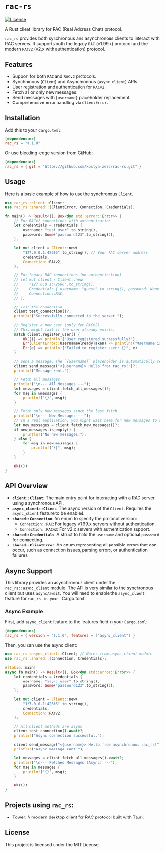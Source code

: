 ﻿# `rac-rs`

[//]: # ( FIXME: Uncomment this when it will be published on crates.io)
[//]: # ([![crates.io]&#40;https://img.shields.io/crates/v/rac_rs.svg&#41;]&#40;https://crates.io/crates/rac_rs&#41;)
[//]: # ([![docs.rs]&#40;https://docs.rs/rac_rs/badge.svg&#41;]&#40;https://docs.rs/rac_rs&#41;)

[![License](https://img.shields.io/badge/license-MIT-blue.svg)](/LICENSE)


A Rust client library for RAC (Real Address Chat) protocol.

`rac_rs` provides both synchronous and asynchronous clients to interact with RAC servers. It supports both the legacy
`RAC` (v1.99.x) protocol and the modern `RACv2` (v2.x with authentication) protocol.

## Features

- Support for both `RAC` and `RACv2` protocols.
- Synchronous (`Client`) and Asynchronous (`async_client`) APIs.
- User registration and authentication for `RACv2`.
- Fetch all or only new messages.
- Send messages with `{username}` placeholder replacement.
- Comprehensive error handling via `ClientError`.

## Installation

Add this to your `Cargo.toml`:

```toml
[dependencies]
rac_rs = "0.1.0"
```

Or use bleeding-edge version from GitHub:

```toml
[dependencies]
rac_rs = { git = "https://github.com/kostya-zero/rac-rs.git" }
```

## Usage

Here is a basic example of how to use the synchronous `Client`.

```rust
use rac_rs::client::Client;
use rac_rs::shared::{ClientError, Connection, Credentials};

fn main() -> Result<(), Box<dyn std::error::Error>> {
    // For RACv2 connections with authentication
    let credentials = Credentials {
        username: "test_user".to_string(),
        password: Some("password123".to_string()),
    };

    let mut client = Client::new(
        "127.0.0.1:42666".to_string(), // Your RAC server address
        credentials,
        Connection::RACv2,
    );

    // For legacy RAC connections (no authentication)
    // let mut client = Client::new(
    //     "127.0.0.1:42666".to_string(),
    //     Credentials { username: "guest".to_string(), password: None },
    //     Connection::RAC,
    // );

    // Test the connection
    client.test_connection()?;
    println!("Successfully connected to the server.");

    // Register a new user (only for RACv2)
    // This might fail if the user already exists.
    match client.register_user() {
        Ok(()) => println!("User registered successfully!"),
        Err(ClientError::UsernameAlreadyTaken) => println!("Username is already taken."),
        Err(e) => println!("Failed to register user: {}", e),
    }

    // Send a message. The `{username}` placeholder is automatically replaced.
    client.send_message("<{username}> Hello from rac_rs!")?;
    println!("Message sent.");

    // Fetch all messages
    println!("\n--- All Messages ---");
    let messages = client.fetch_all_messages()?;
    for msg in &messages {
        println!("{}", msg);
    }

    // Fetch only new messages since the last fetch
    println!("\n--- New Messages ---");
    // In a real application, you might wait here for new messages to arrive.
    let new_messages = client.fetch_new_messages()?;
    if new_messages.is_empty() {
        println!("No new messages.");
    } else {
        for msg in new_messages {
            println!("{}", msg);
        }
    }

    Ok(())
}
```

## API Overview

- **`client::Client`**: The main entry point for interacting with a RAC server using a synchronous API.
- **`async_client::Client`**: The async version of the `Client`. Requires the `async_client` feature to be enabled.
- **`shared::Connection`**: An enum to specify the protocol version:
    - `Connection::RAC`: For legacy v1.99.x servers without authentication.
    - `Connection::RACv2`: For v2.x servers with authentication support.
- **`shared::Credentials`**: A struct to hold the `username` and optional `password` for connecting.
- **`shared::ClientError`**: An enum representing all possible errors that can occur, such as connection issues, parsing
  errors, or authentication failures.

## Async Support

This library provides an asynchronous client under the `rac_rs::async_client` module. The API is very similar to the
synchronous client but uses `async/await`. You will need to enable the `async_client` feature for `rac_rs in your `
Cargo.toml`.

### Async Example

First, add `async_client` feature to the features field in your `Cargo.toml`:

```toml
[dependencies]
rac_rs = { version = "0.1.0", features = ["async_client"] }
```

Then, you can use the async client:

```rust
use rac_rs::async_client::Client; // Note: from async_client module
use rac_rs::shared::{Connection, Credentials};

#[tokio::main]
async fn main() -> Result<(), Box<dyn std::error::Error>> {
    let credentials = Credentials {
        username: "async_user".to_string(),
        password: Some("password123".to_string()),
    };

    let mut client = Client::new(
        "127.0.0.1:42666".to_string(),
        credentials,
        Connection::RACv2,
    );

    // All client methods are async
    client.test_connection().await?;
    println!("Async connection successful.");

    client.send_message("<{username}> Hello from asynchronous rac_rs!").await?;
    println!("Async message sent.");

    let messages = client.fetch_all_messages().await?;
    println!("\n--- Fetched Messages (Async) ---");
    for msg in messages {
        println!("{}", msg);
    }

    Ok(())
}
```

## Projects using `rac_rs`:
- [Tower](https://github.com/kostya-zero/tower): A modern desktop client for RAC protocol built with Tauri.

## License

This project is licensed under the MIT License.
